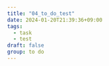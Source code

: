 ```yaml
---
title: "04_to_do_test"
date: 2024-01-20T21:39:36+09:00
tags:
  - task
  - test
draft: false
group: to do
---
```

